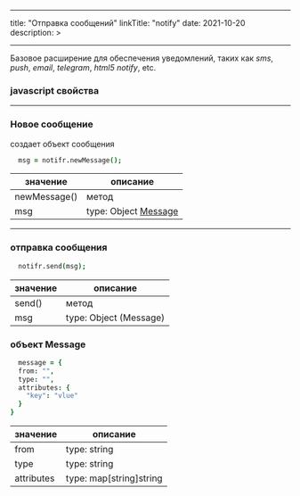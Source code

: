 
---
title: "Отправка сообщений"
linkTitle: "notify"
date: 2021-10-20
description: >

---

Базовое расширение для обеспечения уведомлений, таких как _sms_, _push_, _email_, _telegram_, _html5 notify_, etc.




### javascript свойства
----------------

### Новое сообщение

создает объект сообщения

```coffeescript
  msg = notifr.newMessage();
```
|  значение  | описание  |
|-------------|---------|
| newMessage() |    метод   |
| msg |   type: Object [Message](#объект-message)  |


----------------

### отправка сообщения


```coffeescript
  notifr.send(msg);
```
|  значение  | описание  |
|-------------|---------|
| send() |    метод   |
| msg |   type: Object (Message)  |


### объект Message

```coffeescript
  message = {
  from: "",
  type: "",
  attributes: {
    "key": "vlue"
  }
}
``` 

|  значение  | описание  |
|-------------|---------|
| from |    type: string   |
| type |    type: string   |
| attributes |   type: map[string]string  |
